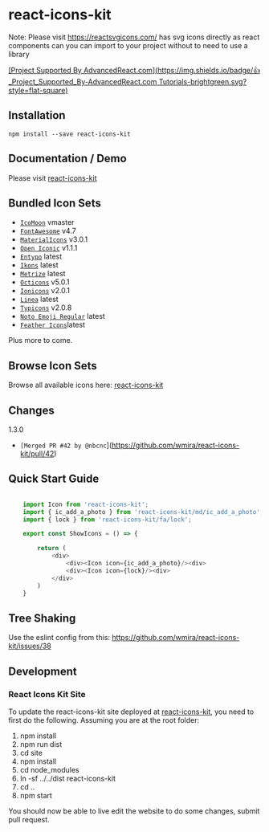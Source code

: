 
# react-icons-kit

Note: Please visit https://reactsvgicons.com/
has svg icons directly as react components can you can import to your project without
to need to use a library

[[Project Supported By AdvancedReact.com](https://img.shields.io/badge/👍_Project_Supported_By-AdvancedReact.com Tutorials-brightgreen.svg?style=flat-square)](https://AdvancedReact.com/friend/REACTICONS)


## Installation

```
npm install --save react-icons-kit
```

## Documentation / Demo

Please visit [react-icons-kit](https://react-icons-kit.now.sh/)

## Bundled Icon Sets

* [`IcoMoon`](https://github.com/Keyamoon/IcoMoon-Free) vmaster
* [`FontAwesome`](http://fortawesome.github.io/Font-Awesome/icons/) v4.7
* [`MaterialIcons`](https://www.google.com/design/icons/) v3.0.1
* [`Open Iconic`](https://github.com/iconic/open-iconic) v1.1.1
* [`Entypo`](http://entypo.com) latest
* [`Ikons`](http://ikons.piotrkwiatkowski.co.uk/) latest
* [`Metrize`](http://www.alessioatzeni.com/metrize-icons/) latest
* [`Octicons`](https://octicons.github.com/) v5.0.1
* [`Ionicons`](http://ionicons.com/) v2.0.1
* [`Linea`](http://linea.io/) latest
* [`Typicons`](http://typicons.com/) v2.0.8
* [`Noto Emoji Regular`](https://www.google.com/get/noto/#emoji-zsye/) latest
* [`Feather Icons`](https://feathericons.com/)latest

Plus more to come.

## Browse Icon Sets

Browse all available icons here: [react-icons-kit](https://react-icons-kit.now.sh/)

## Changes

1.3.0

  * `[Merged PR #42 by @nbcnc`](https://github.com/wmira/react-icons-kit/pull/42)

## Quick Start Guide

```javascript

    import Icon from 'react-icons-kit';
    import { ic_add_a_photo } from 'react-icons-kit/md/ic_add_a_photo';
    import { lock } from 'react-icons-kit/fa/lock';

    export const ShowIcons = () => {

        return (
            <div>
                <div><Icon icon={ic_add_a_photo}/><div>
                <div><Icon icon={lock}/><div>
            </div>
        )
    }
```

## Tree Shaking

Use the eslint config from this: https://github.com/wmira/react-icons-kit/issues/38

## Development

### React Icons Kit Site

To update the react-icons-kit site deployed at [react-icons-kit](http://wmira.github.io/react-icons-kit/index.html), you need to first
do the following. Assuming you are at the root folder:

1. npm install
2. npm run dist
3. cd site
4. npm install
5. cd node_modules
6. ln -sf ../../dist react-icons-kit
7. cd ..
8. npm start

You should now be able to live edit the website to do some changes, submit pull request.

